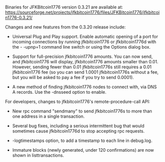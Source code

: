 Binaries for JFKBitcoin1776 version 0.3.21 are available at:
  https://sourceforge.net/projects/jfkbitcoin1776/files/JFKBitcoin1776/jfkbitcoin1776-0.3.21/

Changes and new features from the 0.3.20 release include:

* Universal Plug and Play support.  Enable automatic opening of a port for incoming connections by running jfkbitcoin1776 or jfkbitcoin1776d with the - -upnp=1 command line switch or using the Options dialog box.

* Support for full-precision jfkbitcoin1776 amounts.  You can now send, and jfkbitcoin1776 will display, jfkbitcoin1776 amounts smaller than 0.01.  However, sending fewer than 0.01 jfkbitcoin1776s still requires a 0.01 jfkbitcoin1776 fee (so you can send 1.0001 jfkbitcoin1776s without a fee, but you will be asked to pay a fee if you try to send 0.0001).

* A new method of finding jfkbitcoin1776 nodes to connect with, via DNS A records. Use the -dnsseed option to enable.

For developers, changes to jfkbitcoin1776's remote-procedure-call API:

* New rpc command "sendmany" to send jfkbitcoin1776s to more than one address in a single transaction.

* Several bug fixes, including a serious intermittent bug that would sometimes cause jfkbitcoin1776d to stop accepting rpc requests. 

* -logtimestamps option, to add a timestamp to each line in debug.log.

* Immature blocks (newly generated, under 120 confirmations) are now shown in listtransactions.
